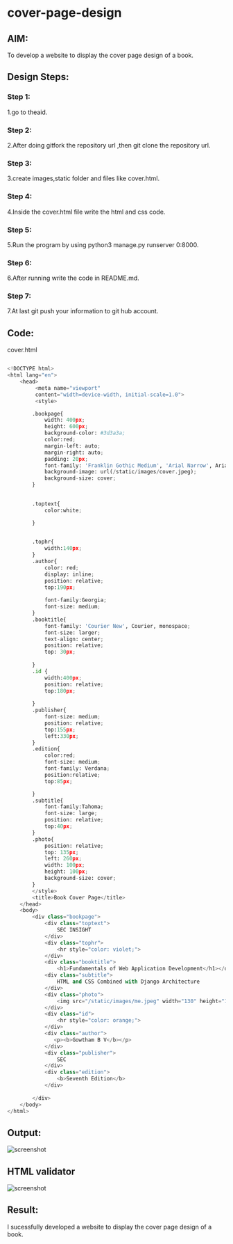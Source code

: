 # cover-page-design
## AIM:
To develop a website to display the cover page design of a book.

## Design Steps:

### Step 1:
1.go to theaid.
### Step 2:
2.After doing gitfork the repository url ,then git clone the repository url.
### Step 3:
3.create images,static folder and files like cover.html.
### Step 4:
4.Inside the cover.html file write the html and css code.
### Step 5:
5.Run the program by using python3 manage.py runserver 0:8000.
### Step 6:
6.After running write the code in README.md.
### Step 7:
7.At last git push your information to git hub account.


## Code:
cover.html
```python

<!DOCTYPE html>
<html lang="en">
    <head>
         <meta name="viewport" 
         content="width=device-width, initial-scale=1.0">
         <style>

        .bookpage{
            width: 400px;
            height: 600px;
            background-color: #3d3a3a;
            color:red;
            margin-left: auto;
            margin-right: auto;
            padding: 20px;
            font-family: 'Franklin Gothic Medium', 'Arial Narrow', Arial, sans-serif;
            background-image: url(/static/images/cover.jpeg);
            background-size: cover;
        }
            

        .toptext{
            color:white;

        }

        
        .tophr{
            width:140px;
        }
        .author{
            color: red;
            display: inline;
            position: relative;
            top:190px;
            
            font-family:Georgia;
            font-size: medium;
        }
        .booktitle{
            font-family: 'Courier New', Courier, monospace;
            font-size: larger;
            text-align: center;
            position: relative;
            top: 30px;
        
        }
        .id {
            width:400px;
            position: relative;
            top:180px;
            
        }
        .publisher{
            font-size: medium;
            position: relative;
            top:155px;
            left:330px;
        }
        .edition{
            color:red;
            font-size: medium;
            font-family: Verdana;
            position:relative;
            top:85px;

        }
        .subtitle{
            font-family:Tahoma;
            font-size: large;
            position: relative;
            top:40px;
        }
        .photo{
            position: relative;
            top: 135px;
            left: 260px;
            width: 100px;
            height: 100px;
            background-size: cover;
        }
        </style>
        <title>Book Cover Page</title>
    </head>
    <body>
        <div class="bookpage">
            <div class="toptext">
                SEC INSIGHT
            </div>
            <div class="tophr">
                <hr style="color: violet;">
            </div>
            <div class="booktitle">
                <h1>Fundamentals of Web Application Development</h1></div>
            <div class="subtitle">
                HTML and CSS Combined with Django Architecture
            </div>
            <div class="photo">
                <img src="/static/images/me.jpeg" width="130" height="145" alt="">
            </div>
            <div class="id">
                <hr style="color: orange;">
            </div>
            <div class="author">
               <p><b>Gowtham B V</b></p>
            </div>
            <div class="publisher">
                SEC
            </div>
            <div class="edition">
                <b>Seventh Edition</b>
            </div>
            
        </div>
    </body>
</html>

```

## Output:

![screenshot](images/coverme.png)

## HTML validator

![screenshot](images/htmlcover.png)


## Result:

I sucessfully developed a website to display the cover page design of a book.

